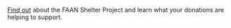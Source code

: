 [Find out](https://faanecuador.org) about the FAAN Shelter Project and learn what your donations are helping to support.
